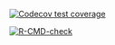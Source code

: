 
<!-- badges: start -->

[![Codecov test
coverage](https://codecov.io/gh/ziyuliu1999/fastMN/graph/badge.svg)](https://app.codecov.io/gh/ziyuliu1999/fastMN)
<!-- badges: end -->

<!-- badges: start -->
[![R-CMD-check](https://github.com/ziyuliu1999/fastMN/actions/workflows/R-CMD-check.yaml/badge.svg)](https://github.com/ziyuliu1999/fastMN/actions/workflows/R-CMD-check.yaml)
<!-- badges: end -->
